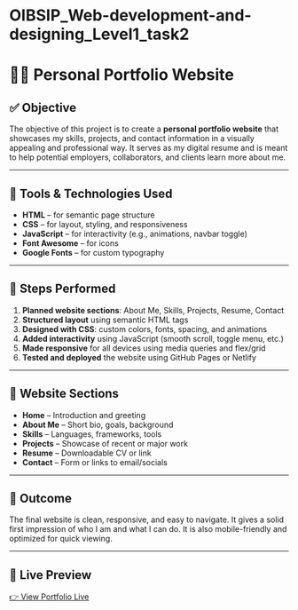 # OIBSIP_Web-development-and-designing_Level1_task2
# 👩‍💻 Personal Portfolio Website

## ✅ Objective

The objective of this project is to create a **personal portfolio website** that showcases my skills, projects, and contact information in a visually appealing and professional way. It serves as my digital resume and is meant to help potential employers, collaborators, and clients learn more about me.

---

## 🧰 Tools & Technologies Used

- **HTML** – for semantic page structure
- **CSS** – for layout, styling, and responsiveness
- **JavaScript** – for interactivity (e.g., animations, navbar toggle)
- **Font Awesome** – for icons
- **Google Fonts** – for custom typography

---

## 🧱 Steps Performed

1. **Planned website sections**: About Me, Skills, Projects, Resume, Contact
2. **Structured layout** using semantic HTML tags
3. **Designed with CSS**: custom colors, fonts, spacing, and animations
4. **Added interactivity** using JavaScript (smooth scroll, toggle menu, etc.)
5. **Made responsive** for all devices using media queries and flex/grid
6. **Tested and deployed** the website using GitHub Pages or Netlify

---

## 🧾 Website Sections

- **Home** – Introduction and greeting
- **About Me** – Short bio, goals, background
- **Skills** – Languages, frameworks, tools
- **Projects** – Showcase of recent or major work
- **Resume** – Downloadable CV or link
- **Contact** – Form or links to email/socials

---

## 🚀 Outcome

The final website is clean, responsive, and easy to navigate. It gives a solid first impression of who I am and what I can do. It is also mobile-friendly and optimized for quick viewing.

---

## 🔗 Live Preview

[👉 View Portfolio Live](http://127.0.0.1:5501/index.html)
